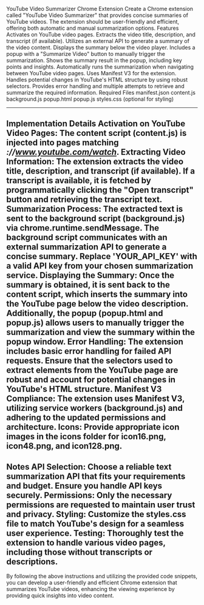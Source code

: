 YouTube Video Summarizer Chrome Extension
Create a Chrome extension called "YouTube Video Summarizer" that provides concise summaries of YouTube videos. The extension should be user-friendly and efficient, offering both automatic and manual summarization options.
Features
Activates on YouTube video pages.
Extracts the video title, description, and transcript (if available).
Utilizes an external API to generate a summary of the video content.
Displays the summary below the video player.
Includes a popup with a "Summarize Video" button to manually trigger the summarization.
Shows the summary result in the popup, including key points and insights.
Automatically runs the summarization when navigating between YouTube video pages.
Uses Manifest V3 for the extension.
Handles potential changes in YouTube's HTML structure by using robust selectors.
Provides error handling and multiple attempts to retrieve and summarize the required information.
Required Files
manifest.json
content.js
background.js
popup.html
popup.js
styles.css (optional for styling)

---
Implementation Details
Activation on YouTube Video Pages:
The content script (content.js) is injected into pages matching *://www.youtube.com/watch*.
Extracting Video Information:
The extension extracts the video title, description, and transcript (if available).
If a transcript is available, it is fetched by programmatically clicking the "Open transcript" button and retrieving the transcript text.
Summarization Process:
The extracted text is sent to the background script (background.js) via chrome.runtime.sendMessage.
The background script communicates with an external summarization API to generate a concise summary.
Replace 'YOUR_API_KEY' with a valid API key from your chosen summarization service.
Displaying the Summary:
Once the summary is obtained, it is sent back to the content script, which inserts the summary into the YouTube page below the video description.
Additionally, the popup (popup.html and popup.js) allows users to manually trigger the summarization and view the summary within the popup window.
Error Handling:
The extension includes basic error handling for failed API requests.
Ensure that the selectors used to extract elements from the YouTube page are robust and account for potential changes in YouTube's HTML structure.
Manifest V3 Compliance:
The extension uses Manifest V3, utilizing service workers (background.js) and adhering to the updated permissions and architecture.
Icons:
Provide appropriate icon images in the icons folder for icon16.png, icon48.png, and icon128.png.
---
Notes
API Selection: Choose a reliable text summarization API that fits your requirements and budget. Ensure you handle API keys securely.
Permissions: Only the necessary permissions are requested to maintain user trust and privacy.
Styling: Customize the styles.css file to match YouTube's design for a seamless user experience.
Testing: Thoroughly test the extension to handle various video pages, including those without transcripts or descriptions.
---
By following the above instructions and utilizing the provided code snippets, you can develop a user-friendly and efficient Chrome extension that summarizes YouTube videos, enhancing the viewing experience by providing quick insights into video content.
